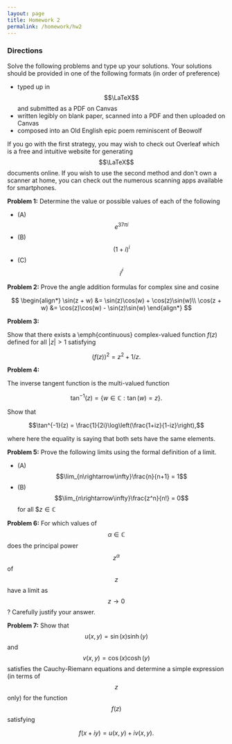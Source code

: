 ```yaml
---
layout: page
title: Homework 2
permalink: /homework/hw2
---
```


### Directions
Solve the following problems and type up your solutions.  Your solutions should be provided in one of the following formats (in order of preference)
* typed up in $$\LaTeX$$ and submitted as a PDF on Canvas
* written legibly on blank paper, scanned into a PDF and then uploaded on Canvas
* composed into an Old English epic poem reminiscent of Beowolf

If you go with the first strategy, you may wish to check out Overleaf which is a free and intuitive website for generating $$\LaTeX$$ documents online.
If you wish to use the second method and don't own a scanner at home, you can check out the numerous scanning apps available for smartphones.

**Problem 1:** Determine the value or possible values of each of the following

* (A) $$e^{37\pi i}$$
* (B) $$(1+i)^i$$
* (C) $$i^{i^i}$$

**Problem 2:** Prove the angle addition formulas for complex sine and cosine

$$
\begin{align*}
\sin(z + w) &= \sin(z)\cos(w) + \cos(z)\sin(w)\\
\cos(z + w) &= \cos(z)\cos(w) - \sin(z)\sin(w)
\end{align*}
$$

**Problem 3:** 

Show that there exists a \emph{continuous} complex-valued function $f(z)$ defined for all $\lvert z\rvert >1$ satisfying

$$(f(z))^2 = z^2 + 1/z.$$

**Problem 4:**  

The inverse tangent function is the multi-valued function

$$\tan^{-1}(z) = \{w\in \mathbb C: \tan(w) = z\}.$$

Show that

$$\tan^{-1}(z) = \frac{1}{2i}\log\left(\frac{1+iz}{1-iz}\right),$$

where here the equality is saying that both sets have the same elements.

**Problem 5:**
Prove the following limits using the formal definition of a limit.

* (A) $$\lim_{n\rightarrow\infty}\frac{n}{n+1} = 1$$
* (B) $$\lim_{n\rightarrow\infty}\frac{z^n}{n!} = 0$$ for all $$z\in\mathbb C$

**Problem 6:**
For which values of $$\alpha\in\mathbb C$$ does the principal power $$z^\alpha$$ of $$z$$ have a limit as $$z\rightarrow 0$$?
Carefully justify your answer.

**Problem 7:**
Show that $$u(x,y) = \sin(x)\sinh(y)$$ and $$v(x,y) = \cos(x)\cosh(y)$$ satisfies the Cauchy-Riemann equations and determine a simple expression (in terms of $$z$$ only) for the function $$f(z)$$ satisfying

$$f(x + iy) = u(x,y) + iv(x,y).$$


